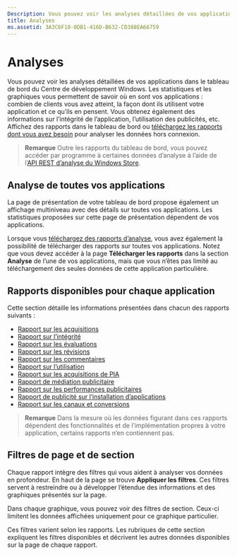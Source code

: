 ```yaml
---
Description: Vous pouvez voir les analyses détaillées de vos applications dans le tableau de bord du Centre de développement Windows.
title: Analyses
ms.assetid: 3A3C6F10-0DB1-416D-B632-CD388EA66759
---
```


# Analyses

Vous pouvez voir les analyses détaillées de vos applications dans le tableau de bord du Centre de développement Windows. Les statistiques et les graphiques vous permettent de savoir où en sont vos applications : combien de clients vous avez atteint, la façon dont ils utilisent votre application et ce qu’ils en pensent. Vous obtenez également des informations sur l’intégrité de l’application, l’utilisation des publicités, etc. Affichez des rapports dans le tableau de bord ou [téléchargez les rapports dont vous avez besoin](download-analytic-reports.md) pour analyser les données hors connexion.

> **Remarque** Outre les rapports du tableau de bord, vous pouvez accéder par programme à certaines données d’analyse à l’aide de l’[API REST d’analyse du Windows Store](../monetize/access-analytics-data-using-windows-store-services.md).

## Analyse de toutes vos applications


La page de présentation de votre tableau de bord propose également un affichage multiniveau avec des détails sur toutes vos applications. Les statistiques proposées sur cette page de présentation dépendent de vos applications.

Lorsque vous [téléchargez des rapports d’analyse](download-analytic-reports.md), vous avez également la possibilité de télécharger des rapports sur toutes vos applications. Notez que vous devez accéder à la page **Télécharger les rapports** dans la section **Analyse** de l’une de vos applications, mais que vous n’êtes pas limité au téléchargement des seules données de cette application particulière.

## Rapports disponibles pour chaque application


Cette section détaille les informations présentées dans chacun des rapports suivants :

-   [Rapport sur les acquisitions](acquisitions-report.md)
-   [Rapport sur l’intégrité](health-report.md)
-   [Rapport sur les évaluations](ratings-report.md)
-   [Rapport sur les révisions](reviews-report.md)
-   [Rapport sur les commentaires](feedback-report.md)
-   [Rapport sur l’utilisation](usage-report.md)
-   [Rapport sur les acquisitions de PIA](iap-acquisitions-report.md)
-   [Rapport de médiation publicitaire](ad-mediation-report.md)
-   [Rapport sur les performances publicitaires](advertising-performance-report.md)
-   [Rapport de publicité sur l’installation d’applications](app-install-ads-reports.md)
-   [Rapport sur les canaux et conversions](channels-and-conversions-report.md)

> **Remarque** Dans la mesure où les données figurant dans ces rapports dépendent des fonctionnalités et de l’implémentation propres à votre application, certains rapports n’en contiennent pas.

## Filtres de page et de section

Chaque rapport intègre des filtres qui vous aident à analyser vos données en profondeur. En haut de la page se trouve **Appliquer les filtres**. Ces filtres servent à restreindre ou à développer l’étendue des informations et des graphiques présentés sur la page.

Dans chaque graphique, vous pouvez voir des filtres de section. Ceux-ci limitent les données affichées uniquement pour ce graphique particulier.

Ces filtres varient selon les rapports. Les rubriques de cette section expliquent les filtres disponibles et décrivent les autres données disponibles sur la page de chaque rapport.


<!--HONumber=Mar16_HO5-->


